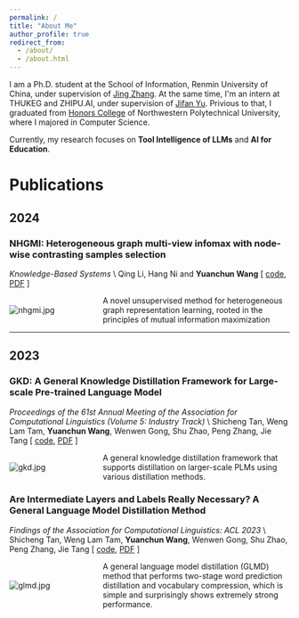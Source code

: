 ```yaml
---
permalink: /
title: "About Me"
author_profile: true
redirect_from: 
  - /about/
  - /about.html
---
```

I am a Ph.D. student at the School of Information, Renmin University of China, under supervision of [Jing Zhang](https://xiaojingzi.github.io/). 
At the same time, I'm an intern at THUKEG and ZHIPU.AI, under supervision of [Jifan Yu](https://yujifan0326.github.io/). 
Privious to that, I graduated from [Honors College](https://honors.nwpu.edu.cn/) of Northwestern Polytechnical University, where I majored in Computer Science. 

Currently, my research focuses on **Tool Intelligence of LLMs** and **AI for Education**.

# Publications

## 2024

### NHGMI: Heterogeneous graph multi-view infomax with node-wise contrasting samples selection
*Knowledge-Based Systems*
\\ Qing Li, Hang Ni and **Yuanchun Wang**
[ [code](https://github.com/KennyNH/NHGMI), [PDF](https://www.sciencedirect.com/science/article/abs/pii/S0950705124001552) ]
<div style="display: flex; align-items: center;">
    <div style="flex: 1;">
        <img src="https://wangyc-99.github.io/images/pubs/nhgmi.jpg" alt="nhgmi.jpg">
    </div>
    <div style="flex: 2;">
        A novel unsupervised method for heterogeneous graph representation learning, rooted in the principles of mutual information maximization
    </div>
</div>

***

## 2023

### GKD: A General Knowledge Distillation Framework for Large-scale Pre-trained Language Model
*Proceedings of the 61st Annual Meeting of the Association for Computational Linguistics (Volume 5: Industry Track)*
\\ Shicheng Tan, Weng Lam Tam, **Yuanchun Wang**, Wenwen Gong, Shu Zhao, Peng Zhang, Jie Tang
[ [code](https://github.com/aitsc/GLMKD), [PDF](https://aclanthology.org/2023.acl-industry.15.pdf) ]
<div style="display: flex; align-items: center;">
    <div style="flex: 1;">
        <img src="https://wangyc-99.github.io/images/pubs/gkd.jpg" alt="gkd.jpg">
    </div>
    <div style="flex: 2;">
        A general knowledge distillation framework that supports distillation on larger-scale PLMs using various distillation methods.
    </div>
</div>

### Are Intermediate Layers and Labels Really Necessary? A General Language Model Distillation Method
*Findings of the Association for Computational Linguistics: ACL 2023*
\\ Shicheng Tan, Weng Lam Tam, **Yuanchun Wang**, Wenwen Gong, Shu Zhao, Peng Zhang, Jie Tang
[ [code](https://github.com/aitsc/GLMKD), [PDF](https://aclanthology.org/2023.findings-acl.614.pdf) ]
<div style="display: flex; align-items: center;">
    <div style="flex: 1;">
        <img src="https://wangyc-99.github.io/images/pubs/glmd.jpg" alt="glmd.jpg">
    </div>
    <div style="flex: 2;">
        A general language model distillation (GLMD) method that performs two-stage word prediction distillation and vocabulary compression, which is simple and surprisingly shows extremely strong performance.
    </div>
</div>